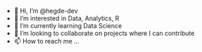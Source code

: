 - 👋 Hi, I’m @hegde-dev
- 👀 I’m interested in Data, Analytics, R
- 🌱 I’m currently learning Data Science
- 💞️ I’m looking to collaborate on projects where I can contribute
- 📫 How to reach me ...

<!---
hegde-dev/hegde-dev is a ✨ special ✨ repository because its `README.md` (this file) appears on your GitHub profile.
You can click the Preview link to take a look at your changes.
--->

